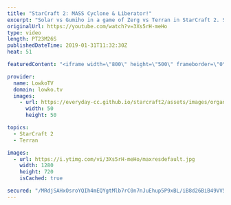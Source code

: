 ```yaml
---
title: "StarCraft 2: MASS Cyclone & Liberator!"
excerpt: "Solar vs Gumiho in a game of Zerg vs Terran in StarCraft 2. Subscribe for more videos: http://lowko.tv/youtube uThermal vs Solar: https://goo.gl/LDM2UE  In this game Gumiho decides to go for mass Cyclones, Hellions and a lot of Liberators. However, I already casted a game in the past where Solar dealt"
originalUrl: https://youtube.com/watch?v=3Xs5rH-meHo
type: video
length: PT23M26S
publishedDateTime: 2019-01-31T11:32:30Z
heat: 51

featuredContent: "<iframe width=\"800\" height=\"500\" frameborder=\"0\" src=\"https://www.youtube.com/embed/3Xs5rH-meHo\" allow=\"accelerometer; autoplay; encrypted-media; gyroscope; picture-in-picture\" allowfullscreen></iframe>"

provider:
  name: LowkoTV
  domain: lowko.tv
  images:
    - url: https://everyday-cc.github.io/starcraft2/assets/images/organizations/lowko.tv-50x50.jpg
      width: 50
      height: 50

topics:
  - StarCraft 2
  - Terran

images:
  - url: https://i.ytimg.com/vi/3Xs5rH-meHo/maxresdefault.jpg
    width: 1280
    height: 720
    isCached: true

secured: "/MRdjSAHxOsroYQIh4mEQYgtMlb7rC0n7nJuEhup5P9xBL/iB8d26BiB49VV5y4IMpul87CpqQrKvXQ7vxQPZnZ+S01pqz8TsqfmWdmQPumAZpZqbk94fWYl49wihaUNbzPa8krL31cFVp2mjW2qWadEgmjTnhtB/UZfc9Dvb83i8fQeSC52bDQtHnGVRAbtXclEuGs3kkHst9BRDQZ9/Z7yaUUzsoATQdx6FuXPbHZsw5bGHxNKn2lPs4gHMu9mav80nvstiJ9yAGg1GogmMw+HjissWW52tH9qr4ALBnbjM6yXCI79lcrGQPwU3md8oMZ6N5KSn5hWWXmQurrKeTkZLLyXs3oXDO4PyZ+/v7IAUwOl2pjNu/CV/WvETemx3oJZQB9tEa2T0x+76IUhHsIEo9QxBP47rFzPp3dZctlZDqtcg70wPtCts6Z7ND6T;ReywPeLHXqVc3L+u3mjorg=="
---
```


